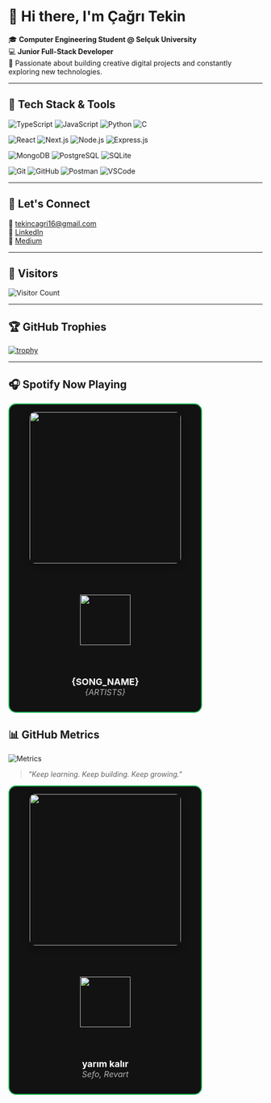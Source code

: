 # 👋 Hi there, I'm Çağrı Tekin

🎓 **Computer Engineering Student @ Selçuk University**  
💻 **Junior Full-Stack Developer**  
🚀 Passionate about building creative digital projects and constantly exploring new technologies.

---

## 🚀 Tech Stack & Tools

![TypeScript](https://img.shields.io/badge/TypeScript-007ACC?style=for-the-badge&logo=typescript&logoColor=white)
![JavaScript](https://img.shields.io/badge/JavaScript-F7DF1E?style=for-the-badge&logo=javascript&logoColor=black)
![Python](https://img.shields.io/badge/Python-3776AB?style=for-the-badge&logo=python&logoColor=white)
![C](https://img.shields.io/badge/C-00599C?style=for-the-badge&logo=c&logoColor=white)

![React](https://img.shields.io/badge/React-61DAFB?style=for-the-badge&logo=react&logoColor=black)
![Next.js](https://img.shields.io/badge/Next.js-000000?style=for-the-badge&logo=nextdotjs&logoColor=white)
![Node.js](https://img.shields.io/badge/Node.js-339933?style=for-the-badge&logo=nodedotjs&logoColor=white)
![Express.js](https://img.shields.io/badge/Express.js-000000?style=for-the-badge&logo=express&logoColor=white)

![MongoDB](https://img.shields.io/badge/MongoDB-47A248?style=for-the-badge&logo=mongodb&logoColor=white)
![PostgreSQL](https://img.shields.io/badge/PostgreSQL-336791?style=for-the-badge&logo=postgresql&logoColor=white)
![SQLite](https://img.shields.io/badge/SQLite-003B57?style=for-the-badge&logo=sqlite&logoColor=white)

![Git](https://img.shields.io/badge/Git-F05032?style=for-the-badge&logo=git&logoColor=white)
![GitHub](https://img.shields.io/badge/GitHub-181717?style=for-the-badge&logo=github&logoColor=white)
![Postman](https://img.shields.io/badge/Postman-FF6C37?style=for-the-badge&logo=postman&logoColor=white)
![VSCode](https://img.shields.io/badge/VSCode-007ACC?style=for-the-badge&logo=visualstudiocode&logoColor=white)


---

## 🤝 Let's Connect

📧 [tekincagri16@gmail.com](mailto:tekincagri16@gmail.com)  
🔗 [LinkedIn](https://www.linkedin.com/in/cagri-tekin-b607762b1)  
📝 [Medium](https://medium.com/@tekincagri16)

---

## 👀 Visitors

![Visitor Count](https://komarev.com/ghpvc/?username=cagr1tekin&color=blue&style=flat-square)

---

## 🏆 GitHub Trophies

[![trophy](https://github-profile-trophy.vercel.app/?username=cagr1tekin&theme=onedark&no-frame=true&row=1&margin-w=15)](https://github.com/ryo-ma/github-profile-trophy)

---

## 🎧 Spotify Now Playing

<div align="center" style="border:2px solid #1DB954;padding:15px;border-radius:15px;width:350px;background-color:#121212;">

<a href="{SPOTIFY_URL}" target="_blank">
  <img src="{ALBUM_COVER}" width="300" style="border-radius:10px;box-shadow:0px 4px 15px rgba(0,0,0,0.3);"/>
</a>

<br><br>

<img src="https://upload.wikimedia.org/wikipedia/commons/1/19/Spotify_logo_without_text.svg" width="100"/>

<br><br>

<strong style="font-size: 18px; color: #ffffff;">{SONG_NAME}</strong><br>
<em style="font-size: 16px; color: #b3b3b3;">{ARTISTS}</em>

</div>


## 📊 GitHub Metrics

![Metrics](https://github-readme-stats.vercel.app/api?username=cagr1tekin&show_icons=true&theme=tokyonight)


> *"Keep learning. Keep building. Keep growing."*
<!-- update -->

<!-- SPOTIFY:START -->
<div align="center" style="border:2px solid #1DB954;padding:15px;border-radius:15px;width:350px;background-color:#121212;">

<a href="https://open.spotify.com/track/3Ma9vXAVWZL4iSiGGnWaQV" target="_blank">
  <img src="https://i.scdn.co/image/ab67616d0000b2734d840a3db2d33af5754beba1" width="300" style="border-radius:10px;box-shadow:0px 4px 15px rgba(0,0,0,0.3);"/>
</a>

<br><br>

<img src="https://upload.wikimedia.org/wikipedia/commons/1/19/Spotify_logo_without_text.svg" width="100"/>

<br><br>

<strong style="font-size: 18px; color: #ffffff;">yarım kalır</strong><br>
<em style="font-size: 16px; color: #b3b3b3;">Sefo, Revart</em>

</div>
<!-- SPOTIFY:END -->